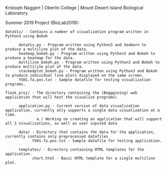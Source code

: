Kristoph Naggert | Oberlin College | Mount Desert Island Biological Laboratory

Summer 2019 Project (BioLab2019):
    
    dataVis/ - Contains a number of visualization program written in Python3 using Bokeh
    
          dataVis.py - Program written using Python3 and Seaborn to produce a multiline plot of the data.
          heatmap_bokeh.py - Program written using Python3 and Bokeh to produce a heatmap for the data.
          multiline_bokeh.py - Program written using Python3 and Bokeh to produce multiline plot of the data.
          stackedplot_bokeh.py - Program written using Python3 and Bokeh to produce individual line plots displayed on the same screen.
          YSH1.fa.pos.txt - Sample datafile for testing visualization programs.
          
    flask_proj/ - The directory containing the (Begggining) web application that will host the visualize programs\
    
          application.py - Current version of data visualization application, currently only supports a single data visualization at a time.
                  a.) Working on creating an application that will support all 3 visualizations, as well as user inputed data
          
          data/ - Directory that contains the data for the application, currently contains only preprocessed datafiles
                YSH1.fa.pos.txt - Sample datafile for testing application.
          
          templates/ - Directory containing HTML templates for the application.
                chart.html - Basic HTML template for a single multiline plot.
